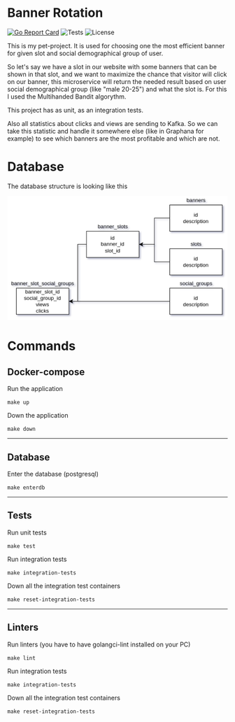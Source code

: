 # Banner Rotation

[![Go Report Card](https://goreportcard.com/badge/github.com/arthurshafikov/banner-rotation)](https://goreportcard.com/report/github.com/arthurshafikov/banner-rotation)
![Tests](https://github.com/arthurshafikov/banner-rotation/actions/workflows/tests.yml/badge.svg)
![License](https://img.shields.io/github/license/arthurshafikov/banner-rotation)

This is my pet-project. It is used for choosing one the most efficient banner for given slot and social demographical group of user. 

So let's say we have a slot in our website with some banners that can be shown in that slot, and we want to maximize the chance that visitor will click on our banner, this microservice will return the needed result based on user social demographical group (like "male 20-25") and what the slot is.
For this I used the Multihanded Bandit algorythm.

This project has as unit, as an integration tests.

Also all statistics about clicks and views are sending to Kafka. So we can take this statistic and handle it somewhere else (like in Graphana for example) to see which banners are the most profitable and which are not.

# Database

The database structure is looking like this

![Drag Racing](./.github/database.png)

# Commands

## Docker-compose

Run the application
```
make up
```

Down the application
```
make down
```

---
## Database

Enter the database (postgresql)
```
make enterdb
```

---
## Tests

Run unit tests
```
make test
```

Run integration tests
```
make integration-tests
```

Down all the integration test containers
```
make reset-integration-tests
```

---
## Linters

Run linters (you have to have golangci-lint installed on your PC)
```
make lint
```

Run integration tests
```
make integration-tests
```

Down all the integration test containers
```
make reset-integration-tests
```

